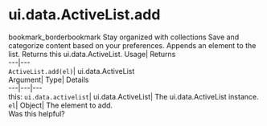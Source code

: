  
#  ui.data.ActiveList.add 
bookmark_borderbookmark Stay organized with collections  Save and categorize content based on your preferences.
Appends an element to the list. 
Returns this ui.data.ActiveList.
Usage| Returns  
---|---  
`ActiveList.add(el)`| ui.data.ActiveList  
Argument| Type| Details  
---|---|---  
this: `ui.data.activelist`| ui.data.ActiveList| The ui.data.ActiveList instance.  
`el`| Object| The element to add.  
Was this helpful?
